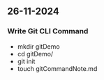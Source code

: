 ## 26-11-2024
### Write Git CLI Command
- mkdir gitDemo
- cd gitDemo/
- git init
- touch gitCommandNote.md

